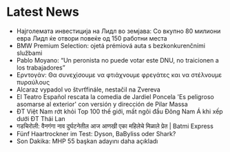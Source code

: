 # Latest News
-  Најголемата инвестиција на Лидл во земјава: Со вкупно 80 милиони евра Лидл ќе отвори повеќе од 150 работни места
-  BMW Premium Selection: ojetá prémiová auta s bezkonkurenčními službami
-  Pablo Moyano: “Un peronista no puede votar este DNU, no traicionen a los trabajadores”
-  Ερντογάν: Θα συνεχίσουμε να φτιάχνουμε φρεγάτες και να στέλνουμε πυραύλους
-  Alcaraz vypadol vo štvrťfinále, nestačil na Zvereva
-  El Teatro Español rescata la comedia de Jardiel Poncela 'Es peligroso asomarse al exterior' con versión y dirección de Pilar Massa
-  ĐT Việt Nam rớt khỏi Top 100 thế giới, mất ngôi đầu Đông Nam Á khi xếp dưới ĐT Thái Lan
-  गडचिरोली: वैनगंगा नाव दुर्घटनेतील आज आणखी एका महिलेचे मिळाले प्रेत | Batmi Express
-  Fünf Haartrockner im Test: Dyson, BaByliss oder Shark?
-  Son Dakika: MHP 55 başkan adayını daha açıkladı
